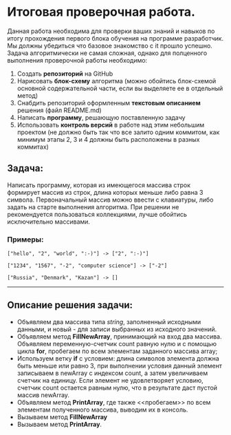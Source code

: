 # Итоговая проверочная работа.
Данная работа необходима для проверки ваших знаний и навыков по итогу прохождения первого блока обучения на программе разработчик. Мы должны убедиться что базовое знакомство с it прошло успешно.
Задача алгоритмически не самая сложная, однако для полценного выполнения проверочной работы необходимо:
1.	Создать **репозиторий** на GitHub
2.	Нарисовать **блок-схему** алгоритма (можно обойтись блок-схемой основной содержательной части, если вы выделяете ее в отдельный метод)
3.	Снабдить репозиторий оформленным **текстовым описанием** решения (файл README.md)
4.	Написать **программу**, решающую поставленную задачу
5.	Использовать **контроль версий** в работе над этим небольшим проектом (не должно быть так что все залито одним коммитом, как минимум этапы 2, 3 и 4 должны быть расположены в разных коммитах)

## Задача: 
Написать программу, которая из имеющегося массива строк формирует массив из строк, длина которых меньше либо равна 3 символа. Первоначальный массив можно ввести с клавиатуры, либо задать на старте выполнения алгоритма. При решении не рекомендуется пользоваться коллекциями, лучше обойтись исключительно массивами.

### Примеры:

`["hello", "2", "world", ":-)"] -> ["2", ":-)"]`

`["1234", "1567", "-2", "computer science"] -> ["-2"]`

`["Russia", "Denmark", "Kazan"] -> []`
________________________________________
## Описание решения задачи:
-	Объявляем два массива типа *string*, заполненный исходными данными, и новый - для записи выбранных из исходного значений.
-	Объявляем метод **FillNewArray**, принимающий на вход два массива. Объявляем переменную-счетчик count равную нулю и с помощью цикла **for**, пробегаем по всем элементам заданного массива array;
-	Используем ветку **if** c условием: длина символов элемента должна быть меньше или равно 3, при выполнении условия данный элемент записываем в newArray с индексом count, а затем увеличиваем счетчик на единицу. Если элемент не удовлетворяет условию, счетчик count остается равным нулю, что в результате даст пустой массив newArray.
- Объявляем метод **PrintArray**, где также <<пробегаем>> по всем элементам полученного массива, выводим их в консоль.
- Вызываем метод **FillNewArray**
- Вызываем метод **PrintArray**.
